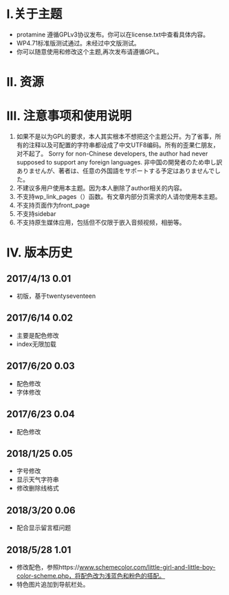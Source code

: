 # I.关于主题 #

- protamine 遵循GPLv3协议发布。你可以在license.txt中查看具体内容。
- WP4.71标准版测试通过。未经过中文版测试。
- 你可以随意使用和修改这个主题,再次发布请遵循GPL。

# II. 资源 #

# III. 注意事项和使用说明 #
1. 如果不是以为GPL的要求，本人其实根本不想把这个主题公开。为了省事，所有的注释以及可配置的字符串都设成了中文UTF8编码。所有的歪果仁朋友，对不起了。
	Sorry for non-Chinese developers, the author had never supposed to support any foreign languages.
	非中国の開発者のため申し訳ありませんが、著者は、任意の外国語をサポートする予定はありませんでした。
2. 不建议多用户使用本主题。因为本人删除了author相关的内容。
3. 不支持wp_link_pages（）函数。有文章内部分页需求的人请勿使用本主题。
4. 不支持页面作为front_page
5. 不支持sidebar
6. 不支持原生媒体应用，包括但不仅限于嵌入音频视频，相册等。

# IV. 版本历史 #

## 2017/4/13 0.01 ##

- 初版，基于twentyseventeen

## 2017/6/14 0.02 ##
- 主要是配色修改
- index无限加载

## 2017/6/20 0.03 ##
- 配色修改
- 字体修改

## 2017/6/23 0.04 ##
- 配色修改

## 2018/1/25 0.05 ##
- 字号修改
- 显示天气字符串
- 修改删除线格式

## 2018/3/20 0.06 ##
- 配合显示留言框问题

## 2018/5/28 1.01 ##
- 修改配色，参照https://www.schemecolor.com/little-girl-and-little-boy-color-scheme.php，将配色改为浅蓝色和粉色的搭配。
- 特色图片追加到导航栏处。